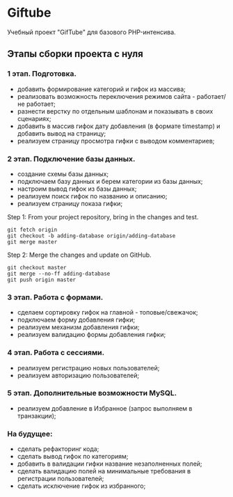 # Giftube

Учебный проект "GifTube" для базового PHP-интенсива.

## Этапы сборки проекта с нуля

### 1 этап. Подготовка.

- добавить формирование категорий и гифок из массива;
- реализовать возможность переключения режимов сайта - работает/не работает;
- разнести верстку по отдельным шаблонам и показывать в своих сценариях;
- добавить в массив гифок дату добавления (в формате timestamp) и добавить вывод на страницу;
- реализуем страницу просмотра гифки с выводом комментариев;

### 2 этап. Подключение базы данных.

- создание схемы базы данных;
- подключаем базу данных и берем категории из базы данных;
- настроим вывод гифок из базы данных;
- реализуем поиск гифок по названию и описанию;
- реализуем страницу показа гифки;

Step 1: From your project repository, bring in the changes and test.

```
git fetch origin
git checkout -b adding-database origin/adding-database
git merge master
```

Step 2: Merge the changes and update on GitHub.

```
git checkout master
git merge --no-ff adding-database
git push origin master
```

### 3 этап. Работа с формами.

- сделаем сортировку гифок на главной - топовые/свежачок;
- подключаем форму добавления гифки;
- реализуем механизм добавления гифки;
- реализуем валидацию формы добавления гифки;

### 4 этап. Работа с сессиями.

- реализуем регистрацию новых пользователей;
- реализуем авторизацию пользователей;

### 5 этап. Дополнительные возможности MySQL.

- реализуем добавление в Избранное (запрос выполняем в транзакции);


### На будущее:
- сделать рефакторинг кода;
- сделать вывод гифок по категориям;
- добавить в валидации гифки название незаполненных полей;
- сделать валидацию полей на минимальные требования в регистрации пользователей;
- сделать исключение гифок из избранного;